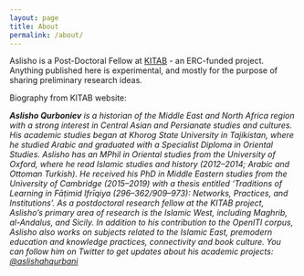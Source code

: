 ```yaml
---
layout: page
title: About
permalink: /about/
---
```

Aslisho is a Post-Doctoral Fellow at [KITAB](https://kitab-project.org/about/kitabis) - an  ERC-funded project. Anything published here is experimental, and mostly for the purpose  of sharing preliminary research ideas.

Biography from KITAB website:


_**Aslisho Qurboniev** is a historian of the Middle East and North Africa region with a strong interest in Central Asian and Persianate studies and cultures. His academic studies began at Khorog State University in Tajikistan, where he studied Arabic and graduated with a Specialist Diploma in Oriental Studies. Aslisho has an MPhil in Oriental studies from the University of Oxford, where he read Islamic studies and history (2012–2014; Arabic and Ottoman Turkish). He received his PhD in Middle Eastern studies from the University of Cambridge (2015–2019) with a thesis entitled ‘Traditions of Learning in Fāṭimid Ifrīqiya (296–362/909–973): Networks, Practices, and Institutions’. As a postdoctoral research fellow at the KITAB project, Aslisho’s primary area of research is the Islamic West, including Maghrib, al-Andalus, and Sicily. In addition to his contribution to the OpenITI corpus, Aslisho also works on subjects related to the Islamic East, premodern education and knowledge practices, connectivity and book culture. You can follow him on Twitter to get updates about his academic projects: [@aslishahqurbani](https://twitter.com/aslishahqurbani)_

